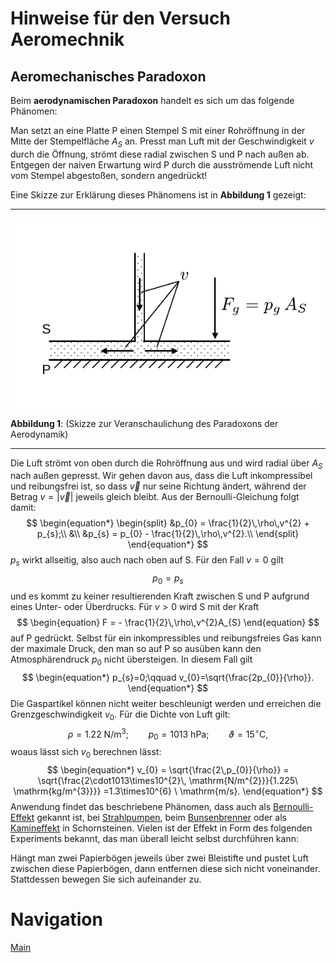 # Hinweise für den Versuch Aeromechnik

## Aeromechanisches Paradoxon

Beim **aerodynamischen Paradoxon** handelt es sich um das folgende Phänomen: 

Man setzt an eine Platte P einen Stempel S mit einer Rohröffnung in der Mitte der Stempelfläche $A_{S}$ an. Presst man Luft mit der Geschwindigkeit $v$ durch die Öffnung, strömt diese radial zwischen S und P nach außen ab. Entgegen der naiven Erwartung wird P durch die ausströmende Luft nicht vom Stempel abgestoßen, sondern angedrückt! 

Eine Skizze zur Erklärung dieses Phänomens ist in **Abbildung 1** gezeigt:

---

<img src="../figures/Paradoxon.png" width="650" style="zoom:100%;" />

**Abbildung 1**: (Skizze zur Veranschaulichung des Paradoxons der Aerodynamik)

---

Die Luft strömt von oben durch die Rohröffnung aus und wird radial über $A_{S}$ nach außen gepresst. Wir gehen davon aus, dass die Luft inkompressibel und reibungsfrei ist, so dass $\vec{v}$ nur seine Richtung ändert, während der Betrag $v=|\vec{v}|$ jeweils gleich bleibt. Aus der Bernoulli-Gleichung folgt damit:
$$
\begin{equation*}
\begin{split}
&p_{0} = \frac{1}{2}\,\rho\,v^{2} + p_{s};\\
&\\
&p_{s} = p_{0} - \frac{1}{2}\,\rho\,v^{2}.\\
\end{split}
\end{equation*}
$$
$p_{s}$ wirkt allseitig, also auch nach oben auf S. Für den Fall $v=0$ gilt 
$$
\begin{equation*}
p_{0} = p_{s}
\end{equation*}
$$
und es kommt zu keiner resultierenden Kraft zwischen S und P aufgrund eines Unter- oder Überdrucks. Für $v\gt0$ wird S mit der Kraft
$$
\begin{equation}
F = - \frac{1}{2}\,\rho\,v^{2}A_{S}
\end{equation}
$$
auf P gedrückt. Selbst für ein inkompressibles und reibungsfreies Gas kann der maximale Druck, den man so auf P so ausüben kann den Atmosphärendruck $p_{0}$ nicht übersteigen. In diesem Fall gilt 
$$
\begin{equation*}
p_{s}=0;\qquad v_{0}=\sqrt{\frac{2p_{0}}{\rho}}.
\end{equation*}
$$
Die Gaspartikel können nicht weiter beschleunigt werden und erreichen die Grenzgeschwindigkeit $v_{0}$. Für die Dichte von Luft gilt: 
$$
\begin{equation*}
\rho=1.22\ \mathrm{N/m^{3}};\qquad p_{0}=1013\ \mathrm{hPa};\qquad \vartheta=15^{\circ}\mathrm{C},
\end{equation*}
$$
woaus lässt sich $v_{0}$ berechnen lässt:
$$
\begin{equation*}
v_{0} = \sqrt{\frac{2\,p_{0}}{\rho}} = \sqrt{\frac{2\cdot1013\times10^{2}\, \mathrm{N/m^{2}}}{1.225\ \mathrm{kg/m^{3}}}} =1.3\times10^{6} \ \mathrm{m/s}.
\end{equation*}
$$
Anwendung findet das beschriebene Phänomen, dass auch als [Bernoulli-Effekt](https://de.wikipedia.org/wiki/Bernoulli-Gleichung#Hydrodynamisches_Paradoxon) gekannt ist, bei [Strahlpumpen](https://de.wikipedia.org/wiki/Strahlpumpe), beim [Bunsenbrenner](https://de.wikipedia.org/wiki/Bunsenbrenner) oder als [Kamineffekt](https://de.wikipedia.org/wiki/Kamineffekt) in Schornsteinen. Vielen ist der Effekt in Form des folgenden Experiments bekannt, das man überall leicht selbst durchführen kann: 

Hängt man zwei Papierbögen jeweils über zwei Bleistifte und pustet Luft zwischen diese Papierbögen, dann entfernen diese sich nicht voneinander. Stattdessen bewegen Sie sich aufeinander zu.

# Navigation

[Main](https://gitlab.kit.edu/kit/etp-lehre/p1-praktikum/students/-/tree/main/Aeromechanik)
